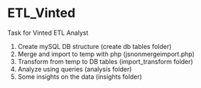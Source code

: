 # ETL_Vinted
Task for Vinted ETL Analyst

1. Create mySQL DB structure (create db tables folder)
2. Merge and import to temp with php (jsnonmergeimport.php)
3. Transform from temp to DB tables (import_transform folder)
4. Analyze using queries (analysis folder)
5. Some insights on the data (insights folder)
